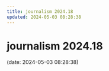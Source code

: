 ```yaml
---
title: journalism 2024.18
updated: 2024-05-03 08:28:38
---
```


# journalism 2024.18

(date: 2024-05-03 08:28:38)

